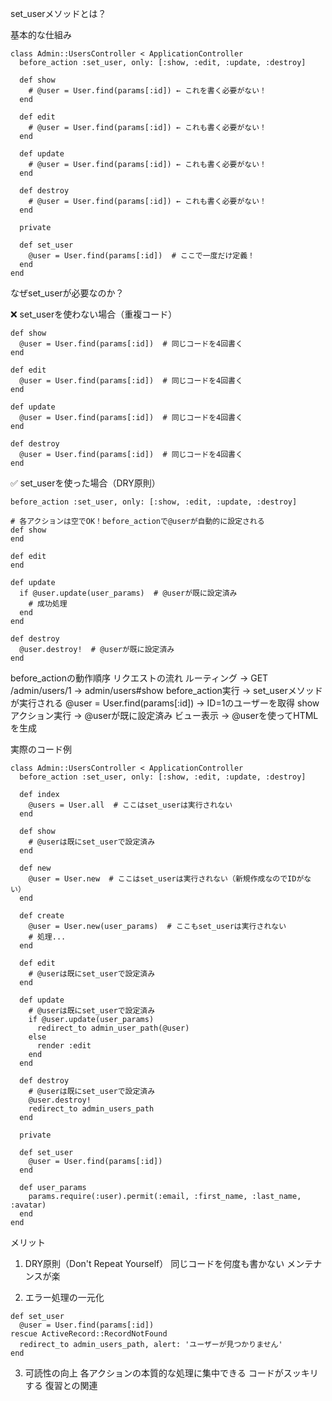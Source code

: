 
set_userメソッドとは？

基本的な仕組み
```
class Admin::UsersController < ApplicationController
  before_action :set_user, only: [:show, :edit, :update, :destroy]

  def show
    # @user = User.find(params[:id]) ← これを書く必要がない！
  end

  def edit
    # @user = User.find(params[:id]) ← これも書く必要がない！
  end

  def update
    # @user = User.find(params[:id]) ← これも書く必要がない！
  end

  def destroy
    # @user = User.find(params[:id]) ← これも書く必要がない！
  end

  private

  def set_user
    @user = User.find(params[:id])  # ここで一度だけ定義！
  end
end
```

なぜset_userが必要なのか？

❌ set_userを使わない場合（重複コード）
```
def show
  @user = User.find(params[:id])  # 同じコードを4回書く
end

def edit
  @user = User.find(params[:id])  # 同じコードを4回書く
end

def update
  @user = User.find(params[:id])  # 同じコードを4回書く
end

def destroy
  @user = User.find(params[:id])  # 同じコードを4回書く
end
```

✅ set_userを使った場合（DRY原則）
```
before_action :set_user, only: [:show, :edit, :update, :destroy]

# 各アクションは空でOK！before_actionで@userが自動的に設定される
def show
end

def edit
end

def update
  if @user.update(user_params)  # @userが既に設定済み
    # 成功処理
  end
end

def destroy
  @user.destroy!  # @userが既に設定済み
end
```

before_actionの動作順序
リクエストの流れ
ルーティング → GET /admin/users/1 → admin/users#show
before_action実行 → set_userメソッドが実行される
@user = User.find(params[:id]) → ID=1のユーザーを取得
showアクション実行 → @userが既に設定済み
ビュー表示 → @userを使ってHTMLを生成



実際のコード例
```
class Admin::UsersController < ApplicationController
  before_action :set_user, only: [:show, :edit, :update, :destroy]

  def index
    @users = User.all  # ここはset_userは実行されない
  end

  def show
    # @userは既にset_userで設定済み
  end

  def new
    @user = User.new  # ここはset_userは実行されない（新規作成なのでIDがない）
  end

  def create
    @user = User.new(user_params)  # ここもset_userは実行されない
    # 処理...
  end

  def edit
    # @userは既にset_userで設定済み
  end

  def update
    # @userは既にset_userで設定済み
    if @user.update(user_params)
      redirect_to admin_user_path(@user)
    else
      render :edit
    end
  end

  def destroy
    # @userは既にset_userで設定済み
    @user.destroy!
    redirect_to admin_users_path
  end

  private

  def set_user
    @user = User.find(params[:id])
  end

  def user_params
    params.require(:user).permit(:email, :first_name, :last_name, :avatar)
  end
end
```

メリット
1. DRY原則（Don't Repeat Yourself）
同じコードを何度も書かない
メンテナンスが楽

2. エラー処理の一元化
```
def set_user
  @user = User.find(params[:id])
rescue ActiveRecord::RecordNotFound
  redirect_to admin_users_path, alert: 'ユーザーが見つかりません'
end
```

3. 可読性の向上
各アクションの本質的な処理に集中できる
コードがスッキリする
復習との関連
